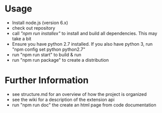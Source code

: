 # Usage

- Install node.js (version 6.x)
- check out repository
- call _"npm run installex"_ to install and build all dependencies. This may take a bit
- Ensure you have python 2.7 installed. If you also have python 3, run "npm config set python python2.7"
- run "npm run start" to build & run
- run "npm run package" to create a distribution

# Further Information

- see structure.md for an overview of how the project is organized
- see the wiki for a description of the extension api
- run "npm run doc" the create an html page from code documentation

